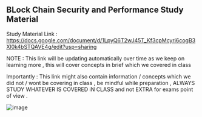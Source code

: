 ## BLock Chain Security and Performance Study Material 

Study Material Link : 
https://docs.google.com/document/d/1LpyQ6T2wJ45T_Kf3cpMcyri6cogB3Xl0k4bSTQAVE4g/edit?usp=sharing

NOTE : This link will be updating automatically over time as we keep on learning more , this will cover concepts in brief which we covered in class

Importantly : This link might also contain information / concepts which we did not / wont be covering in class , be mindful while preparation , ALWAYS STUDY WHATEVER IS COVERED iN CLASS and not EXTRA for exams point of view .


![image](https://github.com/user-attachments/assets/b2cef957-cf27-4615-87d5-cc16b39f9a87)
